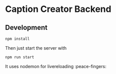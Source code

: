 # Caption Creator Backend

## Development
```
npm install
```

Then just start the server with 

```
npm run start
```
It uses nodemon for livereloading :peace-fingers: